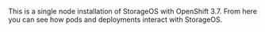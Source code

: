 This is a single node installation of StorageOS with OpenShift 3.7. From here you can see how pods and deployments interact with StorageOS.

